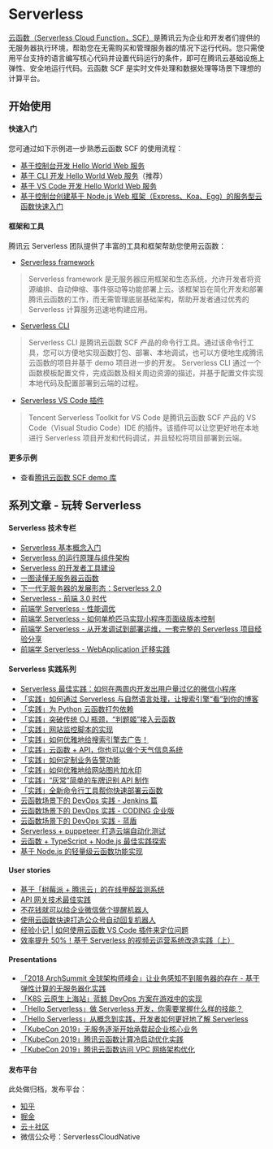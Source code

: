 # Serverless

[云函数（Serverless Cloud Function，SCF）](https://cloud.tencent.com/product/scf)是腾讯云为企业和开发者们提供的无服务器执行环境，帮助您在无需购买和管理服务器的情况下运行代码。您只需使用平台支持的语言编写核心代码并设置代码运行的条件，即可在腾讯云基础设施上弹性、安全地运行代码。云函数 SCF 是实时文件处理和数据处理等场景下理想的计算平台。

## 开始使用

#### 快速入门

您可通过如下示例进一步熟悉云函数 SCF 的使用流程：

*   [基于控制台开发 Hello World Web 服务](https://cloud.tencent.com/document/product/583/37509)
*   [基于 CLI 开发 Hello World Web 服务](https://cloud.tencent.com/document/product/583/37510)（推荐）
*   [基于 VS Code 开发 Hello World Web 服务](https://cloud.tencent.com/document/product/583/37511)
*   [基于控制台创建基于 Node.js Web 框架（Express、Koa、Egg）的服务型云函数快速入门](https://cloud.tencent.com/document/product/583/37278)

#### 框架和工具

腾讯云 Serverless 团队提供了丰富的工具和框架帮助您使用云函数：

* [Serverless framework](https://github.com/serverless-tencent/serverless-tencent-cloudfunction)
> Serverless framework 是无服务器应用框架和生态系统，允许开发者将资源编排、自动伸缩、事件驱动等功能部署上云。该框架旨在简化开发和部署腾讯云函数的工作，而无需管理底层基础架构，帮助开发者通过优秀的 Serverless 计算服务迅速地构建应用。
* [Serverless CLI](https://github.com/tencentyun/scfcli)
> Serverless CLI 是腾讯云函数 SCF 产品的命令行工具。通过该命令行工具，您可以方便地实现函数打包、部署、本地调试，也可以方便地生成腾讯云函数的项目并基于 demo 项目进一步的开发。
Serverless CLI 通过一个函数模板配置文件，完成函数及相关周边资源的描述，并基于配置文件实现本地代码及配置部署到云端的过程。
* [Serverless VS Code 插件](https://github.com/tencentyun/vscode-tencent-scf)
> Tencent Serverless Toolkit for VS Code 是腾讯云函数 SCF 产品的 VS Code（Visual Studio Code）IDE 的插件。该插件可以让您更好地在本地进行 Serverless 项目开发和代码调试，并且轻松将项目部署到云端。

#### 更多示例

- 查看[腾讯云函数 SCF demo 库](https://github.com/tencentyun/scf-demo-repo)

## 系列文章 - 玩转 Serverless 

#### Serverless 技术专栏

- [Serverless 基本概念入门](https://zhuanlan.zhihu.com/p/78250791)
- [Serverless 的运行原理与组件架构](https://zhuanlan.zhihu.com/p/79214097)
- [Serverless 的开发者工具建设](https://zhuanlan.zhihu.com/p/81176864)
- [一图读懂无服务器云函数](https://cloud.tencent.com/developer/article/1450023)
- [下一代无服务器的发展形态：Serverless 2.0](https://cloud.tencent.com/developer/article/1454649)
- [Serverless - 前端 3.0 时代](https://cloud.tencent.com/developer/article/1513725)
- [前端学 Serverless - 性能调优](https://cloud.tencent.com/developer/article/1449785)
- [前端学 Serverless - 如何单枪匹马实现小程序页面级版本控制](https://cloud.tencent.com/developer/article/1449782)
- [前端学 Serverless - 从开发调试到部署运维，一套完整的 Serverless 项目经验分享](https://cloud.tencent.com/developer/article/1464383)
- [前端学 Serverless - WebApplication 迁移实践](https://cloud.tencent.com/developer/article/1481095)

#### Serverless 实践系列

- [Serverless 最佳实践：如何在两周内开发出用户量过亿的微信小程序](https://cloud.tencent.com/developer/article/1454651)
- [「实践」如何通过 Serverless 与自然语言处理，让搜索引擎“看”到你的博客](https://zhuanlan.zhihu.com/p/78336933)
- [「实践」为 Python 云函数打包依赖](https://zhuanlan.zhihu.com/p/82139273)
- [「实践」突破传统 OJ 瓶颈，“判题姬”接入云函数](https://zhuanlan.zhihu.com/p/82651235)
- [「实践」网站监控脚本的实现](https://zhuanlan.zhihu.com/p/83025871)
- [「实践」如何优雅地给搜索引擎去广告！](https://zhuanlan.zhihu.com/p/83222441)
- [「实践」云函数 + API，你也可以做个天气信息系统](https://zhuanlan.zhihu.com/p/83753850)
- [「实践」如何定制业务告警功能](https://zhuanlan.zhihu.com/p/84709306)
- [「实践」如何优雅地给网站图片加水印](https://zhuanlan.zhihu.com/p/85817369)
- [「实践」“灰常”简单的车牌识别 API 制作](https://cloud.tencent.com/developer/article/1508505)
- [「实践」全新命令行工具帮你快速部署云函数](https://cloud.tencent.com/developer/article/1509106)
- [云函数场景下的 DevOps 实践 - Jenkins 篇](https://cloud.tencent.com/developer/article/1461708)
- [云函数场景下的 DevOps 实践 - CODING 企业版](https://cloud.tencent.com/developer/article/1467480)
- [云函数场景下的 DevOps 实践 - 蓝盾](https://cloud.tencent.com/developer/article/1479998)
- [Serverless + puppeteer 打造云端自动化测试](https://cloud.tencent.com/developer/article/1478367)
- [云函数 + TypeScript + Node.js 最佳实践探索](https://cloud.tencent.com/developer/article/1483690)
- [基于 Node.js 的轻量级云函数功能实现](https://cloud.tencent.com/developer/article/1486296)

#### User stories

- [基于「树莓派 + 腾讯云」的在线甲醛监测系统](https://cloud.tencent.com/developer/article/1458238)
- [API 网关技术最佳实践](https://cloud.tencent.com/developer/article/1467516)
- [不花钱就可以给企业微信做个提醒机器人](https://cloud.tencent.com/developer/article/1472156)
- [使用云函数快速打造公众号自动回复机器人](https://cloud.tencent.com/developer/article/1496053)
- [经验小记 | 如何使用云函数 VS Code 插件来定位问题](https://cloud.tencent.com/developer/article/1498383)
- [效率提升 50%！基于 Serverless 的视频云运营系统改造实践（上）](https://cloud.tencent.com/developer/article/1504249)

#### Presentations

- [「2018 ArchSummit 全球架构师峰会」让业务感知不到服务器的存在 - 基于弹性计算的无服务器化实践](https://cloud.tencent.com/developer/article/1449789)
- [「K8S 云原生上海站」蓝鲸 DevOps 方案在游戏中的实现](https://cloud.tencent.com/developer/article/1449788)
- [「Hello Serverless」做 Serverless 开发，你需要掌握什么样的技能？](https://cloud.tencent.com/developer/article/1449786)
- [「Hello Serverless」从概念到实践，开发者如何更好地了解 Serverless](https://cloud.tencent.com/developer/article/1490971)
- [「KubeCon 2019」无服务逐渐开始承载起企业核心业务](https://cloud.tencent.com/developer/article/1454650)
- [「KubeCon 2019」腾讯云函数计算冷启动优化实践](https://cloud.tencent.com/developer/article/1461709)
- [「KubeCon 2019」腾讯云函数访问 VPC 网络架构优化](https://cloud.tencent.com/developer/article/1461707)

#### 发布平台

此处做归档，发布平台：
- [知乎](https://zhuanlan.zhihu.com/ServerlessGo)
- [掘金](https://juejin.im/user/5d70b6dae51d4561fb04bfb9/posts)
- [云＋社区](https://cloud.tencent.com/developer/user/1000057/articles)
- 微信公众号：ServerlessCloudNative
